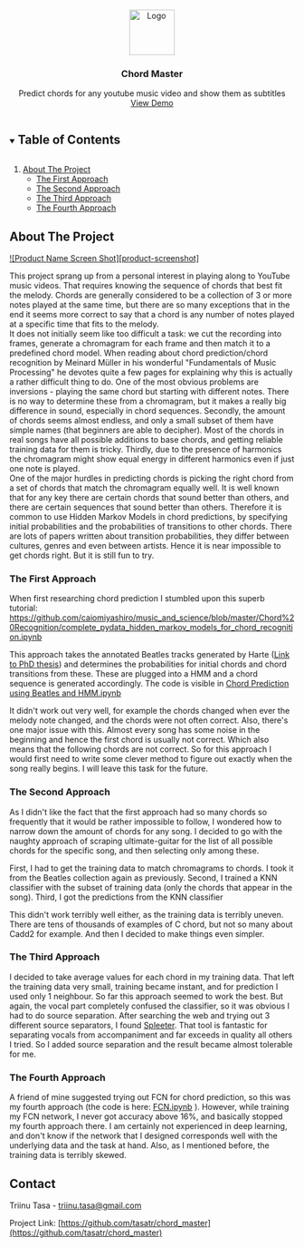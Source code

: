 


<!-- PROJECT LOGO -->
<br />
<p align="center">
    <img src="https://github.com/tasatr/chord_master/images/logo.png" alt="Logo" width="80" height="80">
  
  <h3 align="center">Chord Master</h3>

  <p align="center">
    Predict chords for any youtube music video and show them as subtitles
    <br />
    <a href="https://github.com/tasatr/chord_master">View Demo</a>
  </p>
</p>



<!-- TABLE OF CONTENTS -->
<details open="open">
  <summary><h2 style="display: inline-block">Table of Contents</h2></summary>
  <ol>
    <li>
      <a href="#about-the-project">About The Project</a>
      <ul>
        <li><a href="#The First Approach">The First Approach</a></li>
        <li><a href="#second-approach">The Second Approach</a></li>
        <li><a href="#third-approach">The Third Approach</a></li>
        <li><a href="fourth-approach">The Fourth Approach</a></li>
      </ul>
    </li>

  </ol>
</details>



<!-- ABOUT THE PROJECT -->
## About The Project

[![Product Name Screen Shot][product-screenshot]](https://example.com)

This project sprang up from a personal interest in playing along to YouTube music videos. That requires knowing the sequence of chords that best fit the melody. Chords are generally considered to be a collection of 3 or more notes played at the same time, but there are so many exceptions that in the end it seems more correct to say that a chord is any number of notes played at a specific time that fits to the melody.
<br/>
It does not initially seem like too difficult a task: we cut the recording into frames, generate a chromagram for each frame and then match it to a predefined chord model. When reading about chord prediction/chord recognition by Meinard Müller in his wonderful "Fundamentals of Music Processing" he devotes quite a few pages for explaining why this is actually a rather difficult thing to do. One of the most obvious problems are inversions - playing the same chord but starting with different notes. There is no way to determine these from a chromagram, but it makes a really big difference in sound, especially in chord sequences. Secondly, the amount of chords seems almost endless, and only a small subset of them have simple names (that beginners are able to decipher). Most of the chords in real songs have all possible additions to base chords, and getting reliable training data for them is tricky. Thirdly, due to the presence of harmonics the chromagram might show equal energy in different harmonics even if just one note is played.
<br/>
One of the major hurdles in predicting chords is picking the right chord from a set of chords that match the chromagram equally well. It is well known that for any key there are certain chords that sound better than others, and there are certain sequences that sound better than others. Therefore it is common to use Hidden Markov Models in chord predictions, by specifying initial probabilities and the probabilities of transitions to other chords. There are lots of papers written about transition probabilities, they differ between cultures, genres and even between artists. Hence it is near impossible to get chords right. But it is still fun to try.

### The First Approach

When first researching chord prediction I stumbled upon this superb tutorial:
https://github.com/caiomiyashiro/music_and_science/blob/master/Chord%20Recognition/complete_pydata_hidden_markov_models_for_chord_recognition.ipynb

This approach takes the annotated Beatles tracks generated by Harte (<a href="https://code.soundsoftware.ac.uk/attachments/download/330/chris_harte_phd_thesis.pdf">Link to PhD thesis</a>) and determines the probabilities for initial chords and chord transitions from these. These are plugged into a HMM and a chord sequence is generated accordingly. The code is visible in
[Chord Prediction using Beatles and HMM.ipynb](https://github.com/tasatr/chord_master/blob/master/Chord%20Prediction%20using%20Beatles%20and%20HMM.ipynb)

It didn't work out very well, for example the chords changed when ever the melody note changed, and the chords were not often correct.
Also, there's one major issue with this. Almost every song has some noise in the beginning and hence the first chord is usually not correct. Which also means that the following chords are not correct. So for this approach I would first need to write some clever method to figure out exactly when the song really begins. I will leave this task for the future.


### The Second Approach

As I didn't like the fact that the first approach had so many chords so frequently that it would be rather impossible to follow, I wondered how to narrow down the amount of chords for any song. I decided to go with the naughty approach of scraping ultimate-guitar for the list of all possible chords for the specific song, and then selecting only among these.

First, I had to get the training data to match chromagrams to chords. I took it from the Beatles collection again as previously.
Second, I trained a KNN classifier with the subset of training data (only the chords that appear in the song).
Third, I got the predictions from the KNN classifier

This didn't work terribly well either, as the training data is terribly uneven. There are tens of thousands of examples of C chord, but not so many about Cadd2 for example. And then I decided to make things even simpler.

### The Third Approach

I decided to take average values for each chord in my training data. That left the training data very small, training became instant, and for prediction I used only 1 neighbour. So far this approach seemed to work the best. But again, the vocal part completely confused the classifier, so it was obvious I had to do source separation. After searching the web and trying out 3 different source separators, I found <a href="https://github.com/deezer/spleeter">Spleeter</a>. That tool is fantastic for separating vocals from accompaniment and far exceeds in quality all others I tried. So I added source separation and the result became almost tolerable for me.

### The Fourth Approach
A friend of mine suggested trying out FCN for chord prediction, so this was my fourth approach (the code is here: [FCN.ipynb](https://github.com/tasatr/chord_master/blob/master/FCN.ipynb)
). However, while training my FCN network, I never got accuracy above 16%, and basically stopped my fourth approach there. I am certainly not experienced in deep learning, and don't know if the network that I designed corresponds well with the underlying data and the task at hand. Also, as I mentioned before, the training data is terribly skewed.


<!-- CONTACT -->
## Contact

Triinu Tasa - triinu.tasa@gmail.com

Project Link: [https://github.com/tasatr/chord_master](https://github.com/tasatr/chord_master)




<!-- MARKDOWN LINKS & IMAGES -->
<!-- https://www.markdownguide.org/basic-syntax/#reference-style-links -->
[contributors-shield]: https://img.shields.io/github/contributors/github_username/repo.svg?style=for-the-badge
[contributors-url]: https://github.com/github_username/repo/graphs/contributors
[forks-shield]: https://img.shields.io/github/forks/github_username/repo.svg?style=for-the-badge
[forks-url]: https://github.com/github_username/repo/network/members
[stars-shield]: https://img.shields.io/github/stars/github_username/repo.svg?style=for-the-badge
[stars-url]: https://github.com/github_username/repo/stargazers
[issues-shield]: https://img.shields.io/github/issues/github_username/repo.svg?style=for-the-badge
[issues-url]: https://github.com/github_username/repo/issues
[license-shield]: https://img.shields.io/github/license/github_username/repo.svg?style=for-the-badge
[license-url]: https://github.com/github_username/repo/blob/master/LICENSE.txt
[linkedin-shield]: https://img.shields.io/badge/-LinkedIn-black.svg?style=for-the-badge&logo=linkedin&colorB=555
[linkedin-url]: https://linkedin.com/in/github_username
